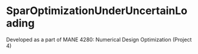# SparOptimizationUnderUncertainLoading
Developed as a part of MANE 4280: Numerical Design Optimization (Project 4)

